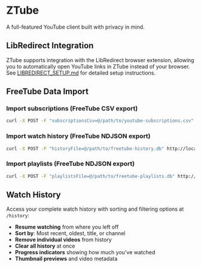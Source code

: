 # ZTube

A full-featured YouTube client built with privacy in mind.

## LibRedirect Integration

ZTube supports integration with the LibRedirect browser extension, allowing you to automatically open YouTube links in ZTube instead of your browser. See [LIBREDIRECT_SETUP.md](LIBREDIRECT_SETUP.md) for detailed setup instructions.

## FreeTube Data Import

### Import subscriptions (FreeTube CSV export)

```bash
curl -X POST -F "subscriptionsCsv=@/path/to/youtube-subscriptions.csv" http://localhost:4420/api/subscriptions/import
```

### Import watch history (FreeTube NDJSON export)

```bash
curl -X POST -F "historyFile=@/path/to/freetube-history.db" http://localhost:4420/api/watch-history/import
```

### Import playlists (FreeTube NDJSON export)

```bash
curl -X POST -F "playlistsFile=@/path/to/freetube-playlists.db" http://localhost:4420/api/playlists/import
```

## Watch History

Access your complete watch history with sorting and filtering options at `/history`:

- **Resume watching** from where you left off
- **Sort by**: Most recent, oldest, title, or channel
- **Remove individual videos** from history
- **Clear all history** at once
- **Progress indicators** showing how much you've watched
- **Thumbnail previews** and video metadata
